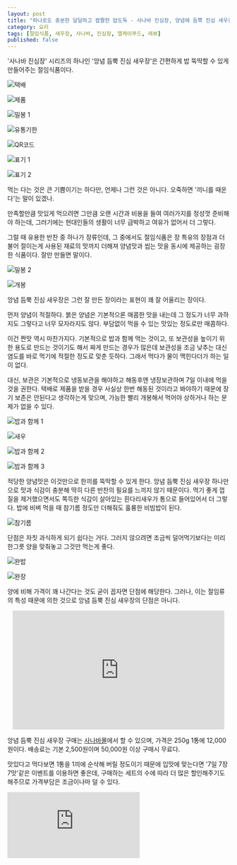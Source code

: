```yaml
---
layout: post
title: "하나로도 충분한 달달하고 짭짤한 밥도둑 - 사나바 진심장, 양념에 듬뿍 진심 새우장"
category: 요리
tags: [절임식품, 새우장, 사나바, 진심장, 엘케이푸드, 레뷰]
published: false
---
```


'사나바 진심장' 시리즈의 하나인
'앙념 듬뿍 진심 새우장'은
간편하게 밥 뚝딱할 수 있게 만들어주는 절임식품이다.

![택배](/images/review/sanava-real-heart-spicy-marinated-shrimp-01.jpg)

![제품](/images/review/sanava-real-heart-spicy-marinated-shrimp-02.jpg)

![밀봉 1](/images/review/sanava-real-heart-spicy-marinated-shrimp-03.jpg)

![유통기한](/images/review/sanava-real-heart-spicy-marinated-shrimp-04.jpg)

![QR코드](/images/review/sanava-real-heart-spicy-marinated-shrimp-05.jpg)

![표기 1](/images/review/sanava-real-heart-spicy-marinated-shrimp-06.jpg)

![표기 2](/images/review/sanava-real-heart-spicy-marinated-shrimp-07.jpg)

먹는 다는 것은 큰 기쁨이기는 하다만,
언제나 그런 것은 아니다.
오죽하면 '끼니를 때운다'는 말이 있겠나.

만족할만큼 맛있게 먹으려면 그만큼 오랜 시간과 비용을 들여 여러가지를 정성껏 준비해야 하는데,
그러기에는 현대인들의 생활이 너무 급박하고 여유가 없어서 더 그렇다.

그럴 때 유용한 반찬 중 하나가 장류인데,
그 중에서도 절임식품은 장 특유의 장점과 더불어
절이는게 사용된 재료의 맛까지 더해져
양념맛과 씹는 맛을 동시에 제공하는 굉장한 식품이다.
잘만 만들면 말이다.

![밀봉 2](/images/review/sanava-real-heart-spicy-marinated-shrimp-08.jpg)

![개봉](/images/review/sanava-real-heart-spicy-marinated-shrimp-09.jpg)

앙념 듬뿍 진심 새우장은 그런 잘 만든 장이라는 표현이 꽤 잘 어울리는 장이다.

먼저 양념이 적절하다.
붉은 양념은 기본적으론 매콤한 맛을 내는데 그 정도가 너무 과하지도 그렇다고 너무 모자라지도 않다.
부담없이 먹을 수 있는 맛있는 정도로만 매콤하다.

이건 짠맛 역시 마찬가지다.
기본적으로 밥과 함께 먹는 것이고, 또 보관성을 높이기 위한 용도로 만드는 것이기도 해서 짜게 만드는 경우가 많은데
보관성을 조금 낮추는 대신 염도를 바로 먹기에 적절한 정도로 맞춘 듯하다.
그래서 먹다가 물이 맥힌다더가 하는 일이 없다.

대신, 보관은 기본적으로 냉동보관을 해야하고 해동후엔 냉장보관하며 7일 이내에 먹을 것을 권한다.
택배로 제품을 받을 경우 사실상 한번 해동된 것이라고 봐야하기 때문에
장기 보존은 안된다고 생각하는게 맞으며,
가능한 빨리 개봉해서 먹어야 상하거나 하는 문제가 없을 수 있다.

![밥과 함께 1](/images/review/sanava-real-heart-spicy-marinated-shrimp-10.jpg)

![새우](/images/review/sanava-real-heart-spicy-marinated-shrimp-11.jpg)

![밥과 함께 2](/images/review/sanava-real-heart-spicy-marinated-shrimp-12.jpg)

![밥과 함께 3](/images/review/sanava-real-heart-spicy-marinated-shrimp-13.jpg)

적당한 양념맛은 이것만으로 한끼를 뚝딱할 수 있게 한다.
앙념 듬뿍 진심 새우장 하나만으로 맛과 식감이 충분해 딱히 다른 반찬의 필요를 느끼지 않기 때문이다.
먹기 좋게 껍질을 제거했으면서도 쪽득한 식감이 살아있는 흰다리새우가 통으로 들어있어서 더 그렇다.
밥에 비벼 먹을 때 참기름 정도만 더해줘도 훌륭한 비빔밥이 된다.

![참기름](/images/review/sanava-real-heart-spicy-marinated-shrimp-14.jpg)

단점은 자칫 과식하게 되기 쉽다는 거다.
그러지 않으려면 조금씩 덜어먹기보다는 미리 한그릇 양을 맞춰놓고 그것만 먹는게 좋다.

![완밥](/images/review/sanava-real-heart-spicy-marinated-shrimp-15.jpg)

![완장](/images/review/sanava-real-heart-spicy-marinated-shrimp-16.jpg)

양에 비해 가격이 꽤 나간다는 것도 굳이 꼽자면 단점에 해당한다.
그러나, 이는 절임류의 특성 때문에 의한 것으로 앙념 듬뿍 진심 새우장의 단점은 아니다.

<center><iframe width="480" height="270" src="https://www.youtube.com/embed/kR-w272td1o" title="YouTube video player" frameborder="0" allow="accelerometer; autoplay; clipboard-write; encrypted-media; gyroscope; picture-in-picture" allowfullscreen></iframe></center>

앙념 듬뿍 진심 새우장 구매는 [사나바몰](https://sanava.me/product/detail.html?product_no=686)에서 할 수 있으며,
가격은 250g 1통에 12,000원이다.
배송료는 기본 2,500원이며 50,000원 이상 구매시 무료다.

맛있다고 먹다보면 1통을 1끼에 순삭해 버릴 정도이기 때문에
입맛에 맞는다면 '7일 7장 7맛'같은 이벤트를 이용하면 좋은데,
구매하는 세트의 수에 따라 더 많은 할인해주기도 해주므로 가격부담은 조금이나마 덜 수 있다.



![스폰서 배너](https://www.revu.net/campaign/img.php?p=9ca11cc922a4dcf431f4a1f52ef45f9e461c60b4c3909d0ca4ff10c77146bd17&v=4 "이 글은 레뷰를 통해 해당 업체에서 제품을 받아 작성했다.")
